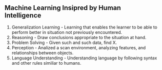 ## Machine Learning Insipred by Human Intelligence

 1. Generalization Learning - Learning that enables the learner to be able to perform better in situation not previously encountered.
 2. Reasoning - Draw conclusions appropriate to the situation at hand.
 3. Problem Solving - Given such and such data, find X. 
 4. Perception - Analized a scan environment, analyzing features, and relationships between objects.
 5. Language Understanding - Understanding language by following syntax and other rules similiar to humans.
